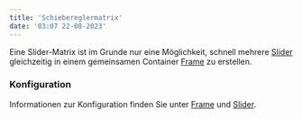 ```yaml
---
title: 'Schiebereglermatrix'
date: '03:07 22-08-2023'
---
```


Eine Slider-Matrix ist im Grunde nur eine Möglichkeit, schnell mehrere [Slider](../slider) gleichzeitig in einem gemeinsamen Container [Frame](../frame) zu erstellen.

### Konfiguration

Informationen zur Konfiguration finden Sie unter [Frame](../frame) und [Slider](../slider).